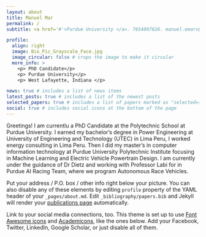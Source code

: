 ```yaml
---
layout: about
title: Manuel Mar
permalink: /
subtitle: <a href='#'>Purdue University </a>. 7654097626. manuel.emarv@gmail.com . .

profile:
  align: right
  image: Bio_Pic_Grayscale_Face.jpg
  image_circular: false # crops the image to make it circular
  more_info: >
    <p> PhD Candidate</p>
    <p> Purdue University</p>
    <p> West Lafayette, Indiana </p>

news: true # includes a list of news items
latest_posts: true # includes a list of the newest posts
selected_papers: true # includes a list of papers marked as "selected={true}"
social: true # includes social icons at the bottom of the page
---
```



Greetings! I am currentlu a PhD Candidate at the Polytechnic School at Purdue University. I earned my bachelor’s degree in Power Engineering at University of Engineering and Technology (UTEC) in Lima Peru, I worked energy consulting in Lima Peru. Then I did my master’s in computer information technology at Purdue University Polytechnic Institute focusing in Machine Learning and Electric Vehicle Powertrain Design. I am currently under the guidance of Dr Dietz and working with Professor Labi for in Purdue AI Racing Team, where we program Autonomous Race Vehicles.

Put your address / P.O. box / other info right below your picture. You can also disable any of these elements by editing `profile` property of the YAML header of your `_pages/about.md`. Edit `_bibliography/papers.bib` and Jekyll will render your [publications page](/al-folio/publications/) automatically.

Link to your social media connections, too. This theme is set up to use [Font Awesome icons](https://fontawesome.com/) and [Academicons](https://jpswalsh.github.io/academicons/), like the ones below. Add your Facebook, Twitter, LinkedIn, Google Scholar, or just disable all of them.
